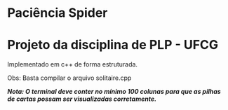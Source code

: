 # Paciência Spider

# Projeto da disciplina de PLP - UFCG

Implementado em c++ de forma estruturada.

Obs: Basta compilar o arquivo solitaire.cpp

***Nota: O terminal deve conter no mínimo 100 colunas para que as pilhas de cartas possam ser visualizadas corretamente.***
